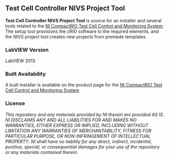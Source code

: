 ## Test Cell Controller NIVS Project Tool ##

**Test Cell Controller NIVS Project Tool** is source for an installer and several tools related to the [NI CompactRIO Test Cell Control and Monitoring System](http://sine.ni.com/nips/cds/view/p/lang/en/nid/211733). The setup tool provisions the cRIO software to the required elements, and the NIVS project tool creates new projects from premade templates. 

### LabVIEW Version ###

LabVIEW 2013

### Built Availability ###

A built installer is available on the product page for the [NI CompactRIO Test Cell Control and Monitoring System](http://sine.ni.com/nips/cds/view/p/lang/en/nid/211733)

### License ###

*This repository and any materials provided by NI therein are provided AS IS. NI DISCLAIMS ANY AND ALL LIABILITIES FOR AND MAKES NO WARRANTIES, EITHER EXPRESS OR IMPLIED, INCLUDING WITHOUT LIMITATION ANY WARRANTIES OF MERCHANTABILITY, FITNESS FOR  PARTICULAR PURPOSE, OR NON-INFRINGEMENT OF INTELLECTUAL PROPERTY. NI shall have no liability for any direct, indirect, incidental, punitive, special, or consequential damages for your use of the repository or any materials contained therein.*